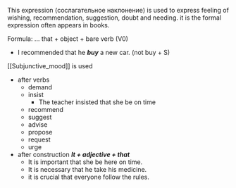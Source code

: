 This expression (сослагательное наклонение) is used to express feeling of wishing, recommendation, suggestion, doubt and needing. it is the formal expression often appears in books.

Formula: ... that + object + bare verb (V0)
- I recommended that he _**buy**_ a new car. (not  buy + S)

[[Subjunctive_mood]] is used
- after verbs
	- demand
	- insist
		- The teacher insisted that she be on time
	- recommend
	- suggest
	- advise
	- propose
	- request
	- urge
- after construction _**It + adjective + that**_
	- It is important that she be here on time.
	- It is necessary that he take his medicine.
	- it is crucial that everyone follow the rules.
